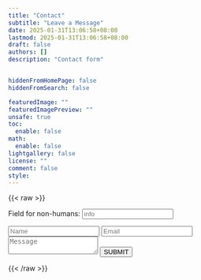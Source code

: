 ```yaml
---
title: "Contact"
subtitle: "Leave a Message"
date: 2025-01-31T13:06:58+08:00
lastmod: 2025-01-31T13:06:58+08:00
draft: false
authors: []
description: "Contact form"


hiddenFromHomePage: false
hiddenFromSearch: false

featuredImage: ""
featuredImagePreview: ""
unsafe: true
toc:
  enable: false
math:
  enable: false
lightgallery: false
license: ""
comment: false
style:
---
```


{{< raw >}}


<div class="contact-form">
  <form
    name="contact"
    method="POST"
    netlify-honeypot="honey-field"
    data-netlify="true"
  >
    <p class="hidden">
      <label> Field for non-humans: <input name="honey-field" placeholder="info" /> </label>
    </p>
    <input name="name" type="text" class="feedback-input" placeholder="Name" />
    <input
      name="email"
      type="email"
      class="feedback-input"
      placeholder="Email"
    />
    <textarea
      name="message"
      class="feedback-input"
      placeholder="Message"
    ></textarea>
    <input type="submit" value="SUBMIT" />
  </form>
</div>

<!-- 
<iframe style="display:block; margin: 0 auto;" src="https://docs.google.com/forms/d/e/1FAIpQLScxcwXEmiiYZukVZ7tCAwsH-EJ280dKhHbLSdG8JI__UM5G6A/viewform?embedded=true" width="100%" height="1000" frameborder="0" marginheight="0" marginwidth="0">Loading…</iframe> 
-->
{{< /raw >}}
